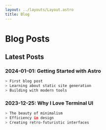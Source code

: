 ```yaml
---
layout: ../layouts/Layout.astro
title: Blog
---
```


# Blog Posts

## Latest Posts

### 2024-01-01: Getting Started with Astro

```bash
> First blog post
> Learning about static site generation
> Building with modern tools
```

### 2023-12-25: Why I Love Terminal UI

```bash
> The beauty of minimalism
> Efficiency in design
> Creating retro-futuristic interfaces
```